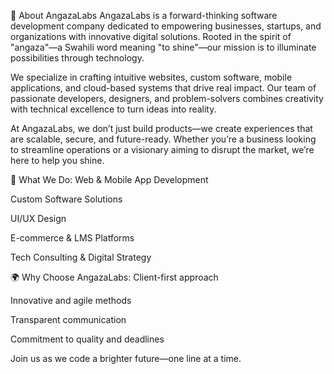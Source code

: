 🌟 About AngazaLabs
AngazaLabs is a forward-thinking software development company dedicated to empowering businesses, startups, and organizations with innovative digital solutions. Rooted in the spirit of "angaza"—a Swahili word meaning "to shine"—our mission is to illuminate possibilities through technology.

We specialize in crafting intuitive websites, custom software, mobile applications, and cloud-based systems that drive real impact. Our team of passionate developers, designers, and problem-solvers combines creativity with technical excellence to turn ideas into reality.

At AngazaLabs, we don’t just build products—we create experiences that are scalable, secure, and future-ready. Whether you’re a business looking to streamline operations or a visionary aiming to disrupt the market, we’re here to help you shine.

🔧 What We Do:
Web & Mobile App Development

Custom Software Solutions

UI/UX Design

E-commerce & LMS Platforms

Tech Consulting & Digital Strategy

🌍 Why Choose AngazaLabs:
Client-first approach

Innovative and agile methods

Transparent communication

Commitment to quality and deadlines

Join us as we code a brighter future—one line at a time.
